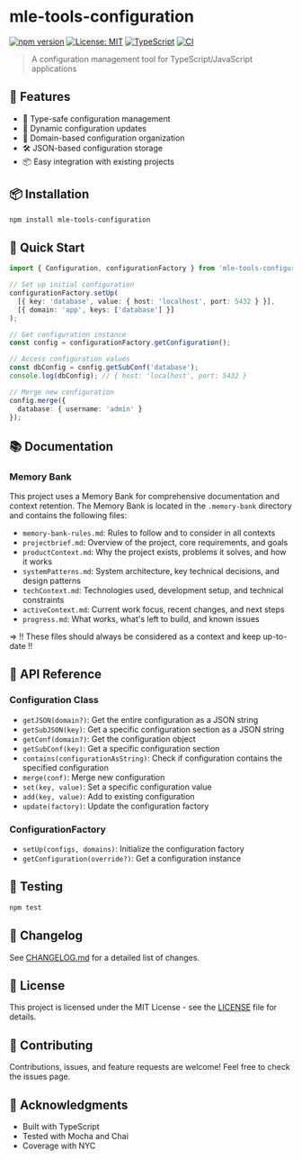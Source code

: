 # mle-tools-configuration

[![npm version](https://badge.fury.io/js/mle-tools-configuration.svg)](https://www.npmjs.com/package/mle-tools-configuration)
[![License: MIT](https://img.shields.io/badge/License-MIT-yellow.svg)](https://opensource.org/licenses/MIT)
[![TypeScript](https://img.shields.io/badge/TypeScript-Ready-blue.svg)](https://www.typescriptlang.org/)
[![CI](https://github.com/mlefree/mle-tools-configuration/actions/workflows/ci.yml/badge.svg)](https://github.com/mlefree/mle-tools-configuration/actions/workflows/ci.yml)

> A configuration management tool for TypeScript/JavaScript applications

## 🚀 Features

- 🔧 Type-safe configuration management
- 🔄 Dynamic configuration updates
- 🎯 Domain-based configuration organization
- 🛠 JSON-based configuration storage
- 📦 Easy integration with existing projects

## 📦 Installation

```bash
npm install mle-tools-configuration
```

## 🎯 Quick Start

```typescript
import { Configuration, configurationFactory } from 'mle-tools-configuration';

// Set up initial configuration
configurationFactory.setUp(
  [{ key: 'database', value: { host: 'localhost', port: 5432 } }],
  [{ domain: 'app', keys: ['database'] }]
);

// Get configuration instance
const config = configurationFactory.getConfiguration();

// Access configuration values
const dbConfig = config.getSubConf('database');
console.log(dbConfig); // { host: 'localhost', port: 5432 }

// Merge new configuration
config.merge({
  database: { username: 'admin' }
});
```

## 📚 Documentation

### Memory Bank

This project uses a Memory Bank for comprehensive documentation and context retention. The Memory Bank is located in the `.memory-bank` directory and contains the following files:

- `memory-bank-rules.md`: Rules to follow and to consider in all contexts
- `projectbrief.md`: Overview of the project, core requirements, and goals
- `productContext.md`: Why the project exists, problems it solves, and how it works
- `systemPatterns.md`: System architecture, key technical decisions, and design patterns
- `techContext.md`: Technologies used, development setup, and technical constraints
- `activeContext.md`: Current work focus, recent changes, and next steps
- `progress.md`: What works, what's left to build, and known issues

=> !! These files should always be considered as a context and keep up-to-date !!

## 🔧 API Reference

### Configuration Class

- `getJSON(domain?)`: Get the entire configuration as a JSON string
- `getSubJSON(key)`: Get a specific configuration section as a JSON string
- `getConf(domain?)`: Get the configuration object
- `getSubConf(key)`: Get a specific configuration section
- `contains(configurationAsString)`: Check if configuration contains the specified configuration
- `merge(conf)`: Merge new configuration
- `set(key, value)`: Set a specific configuration value
- `add(key, value)`: Add to existing configuration
- `update(factory)`: Update the configuration factory

### ConfigurationFactory

- `setUp(configs, domains)`: Initialize the configuration factory
- `getConfiguration(override?)`: Get a configuration instance

## 🧪 Testing

```bash
npm test
```

## 📝 Changelog

See [CHANGELOG.md](./CHANGELOG.md) for a detailed list of changes.

## 📄 License

This project is licensed under the MIT License - see the [LICENSE](./LICENSE) file for details.

## 🤝 Contributing

Contributions, issues, and feature requests are welcome! Feel free to check the issues page.

## 🙏 Acknowledgments

- Built with TypeScript
- Tested with Mocha and Chai
- Coverage with NYC
